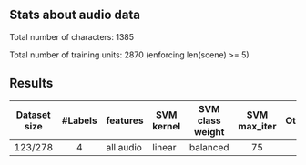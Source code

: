 ## Stats about audio data
Total number of characters: 1385

Total number of training units: 2870 (enforcing len(scene) >= 5)

## Results
| Dataset size | #Labels | features | SVM kernel | SVM class weight | SVM max_iter | Others | f1_score average setting | train f1_score | test f1_score  | Notes |
|:----:|:----:|----|----|----|:----:|-----|:----:|:----:|:-----:|-------|
| 123/278 | 4 | all audio | linear | balanced | 75 |  | weighted | 0.525 | 0.363 |  |